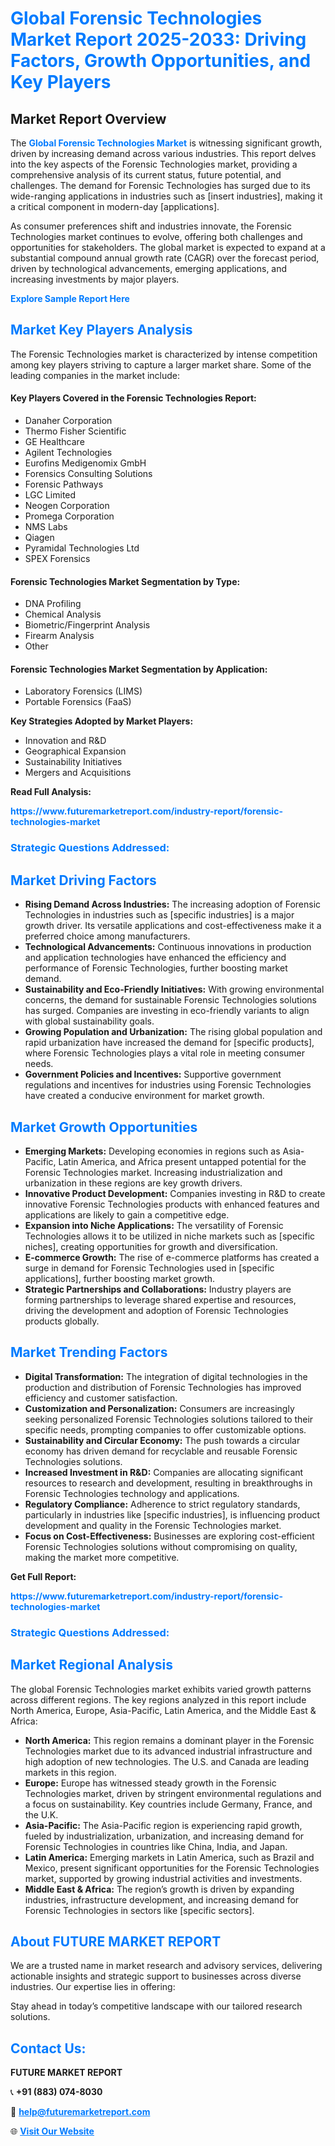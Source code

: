 <h1 style="color: #007BFF;">Global Forensic Technologies Market Report 2025-2033: Driving Factors, Growth Opportunities, and Key Players</h1>

<section id="overview">
<h2>Market Report Overview</h2>
<p>The <a href="https://www.futuremarketreport.com/industry-report/forensic-technologies-market" style="color: #007BFF; text-decoration: none;"><strong>Global Forensic Technologies Market</strong></a> is witnessing significant growth, driven by increasing demand across various industries. This report delves into the key aspects of the Forensic Technologies market, providing a comprehensive analysis of its current status, future potential, and challenges. The demand for Forensic Technologies has surged due to its wide-ranging applications in industries such as [insert industries], making it a critical component in modern-day [applications].</p>
<p>As consumer preferences shift and industries innovate, the Forensic Technologies market continues to evolve, offering both challenges and opportunities for stakeholders. The global market is expected to expand at a substantial compound annual growth rate (CAGR) over the forecast period, driven by technological advancements, emerging applications, and increasing investments by major players.</p>
</section>

<section id="overview">
<p><a href="https://www.futuremarketreport.com/request-sample/reportId=51601" style="color: #007BFF; text-decoration: none;"><strong>Explore Sample Report Here</strong></a></p>
</section>

<section id="key-players">
<h2 style="color: #007BFF;">Market Key Players Analysis</h2>
<p>The Forensic Technologies market is characterized by intense competition among key players striving to capture a larger market share. Some of the leading companies in the market include:</p>
<h4>Key Players Covered in the Forensic Technologies Report:</h4>
<ul><li>Danaher Corporation</li><li>Thermo Fisher Scientific</li><li>GE Healthcare</li><li>Agilent Technologies</li><li>Eurofins Medigenomix GmbH</li><li>Forensics Consulting Solutions</li><li>Forensic Pathways</li><li>LGC Limited</li><li>Neogen Corporation</li><li>Promega Corporation</li><li>NMS Labs</li><li>Qiagen</li><li>Pyramidal Technologies Ltd</li><li>SPEX Forensics</li></ul>
<h4>Forensic Technologies Market Segmentation by Type:</h4>
<ul><li>DNA Profiling</li><li>Chemical Analysis</li><li>Biometric/Fingerprint Analysis</li><li>Firearm Analysis</li><li>Other</li></ul>

<h4>Forensic Technologies Market Segmentation by Application:</h4>
<ul><li>Laboratory Forensics (LIMS)</li><li>Portable Forensics (FaaS)</li></ul>
<p><strong>Key Strategies Adopted by Market Players:</strong></p>
<ul>
<li>Innovation and R&D</li>
<li>Geographical Expansion</li>
<li>Sustainability Initiatives</li>
<li>Mergers and Acquisitions</li>
</ul>
</section>

<section>
<p><strong>Read Full Analysis: </strong></p><a href="https://www.futuremarketreport.com/industry-report/forensic-technologies-market" style="color: #007BFF; text-decoration: none;"><strong>https://www.futuremarketreport.com/industry-report/forensic-technologies-market</strong></a>
<h3 style="color: #007BFF;">Strategic Questions Addressed:</h3>
</section>

<section id="driving-factors">
<h2 style="color: #007BFF;">Market Driving Factors</h2>
<ul>
<li><strong>Rising Demand Across Industries:</strong> The increasing adoption of Forensic Technologies in industries such as [specific industries] is a major growth driver. Its versatile applications and cost-effectiveness make it a preferred choice among manufacturers.</li>
<li><strong>Technological Advancements:</strong> Continuous innovations in production and application technologies have enhanced the efficiency and performance of Forensic Technologies, further boosting market demand.</li>
<li><strong>Sustainability and Eco-Friendly Initiatives:</strong> With growing environmental concerns, the demand for sustainable Forensic Technologies solutions has surged. Companies are investing in eco-friendly variants to align with global sustainability goals.</li>
<li><strong>Growing Population and Urbanization:</strong> The rising global population and rapid urbanization have increased the demand for [specific products], where Forensic Technologies plays a vital role in meeting consumer needs.</li>
<li><strong>Government Policies and Incentives:</strong> Supportive government regulations and incentives for industries using Forensic Technologies have created a conducive environment for market growth.</li>
</ul>
</section>

<section id="growth-opportunities">
<h2 style="color: #007BFF;">Market Growth Opportunities</h2>
<ul>
<li><strong>Emerging Markets:</strong> Developing economies in regions such as Asia-Pacific, Latin America, and Africa present untapped potential for the Forensic Technologies market. Increasing industrialization and urbanization in these regions are key growth drivers.</li>
<li><strong>Innovative Product Development:</strong> Companies investing in R&D to create innovative Forensic Technologies products with enhanced features and applications are likely to gain a competitive edge.</li>
<li><strong>Expansion into Niche Applications:</strong> The versatility of Forensic Technologies allows it to be utilized in niche markets such as [specific niches], creating opportunities for growth and diversification.</li>
<li><strong>E-commerce Growth:</strong> The rise of e-commerce platforms has created a surge in demand for Forensic Technologies used in [specific applications], further boosting market growth.</li>
<li><strong>Strategic Partnerships and Collaborations:</strong> Industry players are forming partnerships to leverage shared expertise and resources, driving the development and adoption of Forensic Technologies products globally.</li>
</ul>
</section>

<section id="trending-factors">
<h2 style="color: #007BFF;">Market Trending Factors</h2>
<ul>
<li><strong>Digital Transformation:</strong> The integration of digital technologies in the production and distribution of Forensic Technologies has improved efficiency and customer satisfaction.</li>
<li><strong>Customization and Personalization:</strong> Consumers are increasingly seeking personalized Forensic Technologies solutions tailored to their specific needs, prompting companies to offer customizable options.</li>
<li><strong>Sustainability and Circular Economy:</strong> The push towards a circular economy has driven demand for recyclable and reusable Forensic Technologies solutions.</li>
<li><strong>Increased Investment in R&D:</strong> Companies are allocating significant resources to research and development, resulting in breakthroughs in Forensic Technologies technology and applications.</li>
<li><strong>Regulatory Compliance:</strong> Adherence to strict regulatory standards, particularly in industries like [specific industries], is influencing product development and quality in the Forensic Technologies market.</li>
<li><strong>Focus on Cost-Effectiveness:</strong> Businesses are exploring cost-efficient Forensic Technologies solutions without compromising on quality, making the market more competitive.</li>
</ul>
</section>

<section>
<p><strong>Get Full Report: </strong></p><a href="https://www.futuremarketreport.com/industry-report/forensic-technologies-market" style="color: #007BFF; text-decoration: none;"><strong>https://www.futuremarketreport.com/industry-report/forensic-technologies-market</strong></a>
<h3 style="color: #007BFF;">Strategic Questions Addressed:</h3>
</section>


<section id="regional-analysis">
<h2 style="color: #007BFF;">Market Regional Analysis</h2>
<p>The global Forensic Technologies market exhibits varied growth patterns across different regions. The key regions analyzed in this report include North America, Europe, Asia-Pacific, Latin America, and the Middle East & Africa:</p>
<ul>
<li><strong>North America:</strong> This region remains a dominant player in the Forensic Technologies market due to its advanced industrial infrastructure and high adoption of new technologies. The U.S. and Canada are leading markets in this region.</li>
<li><strong>Europe:</strong> Europe has witnessed steady growth in the Forensic Technologies market, driven by stringent environmental regulations and a focus on sustainability. Key countries include Germany, France, and the U.K.</li>
<li><strong>Asia-Pacific:</strong> The Asia-Pacific region is experiencing rapid growth, fueled by industrialization, urbanization, and increasing demand for Forensic Technologies in countries like China, India, and Japan.</li>
<li><strong>Latin America:</strong> Emerging markets in Latin America, such as Brazil and Mexico, present significant opportunities for the Forensic Technologies market, supported by growing industrial activities and investments.</li>
<li><strong>Middle East & Africa:</strong> The region’s growth is driven by expanding industries, infrastructure development, and increasing demand for Forensic Technologies in sectors like [specific sectors].</li>
</ul>
</section>

<footer>
<h2 style="color: #007BFF;">About FUTURE MARKET REPORT</h2>
<p>We are a trusted name in market research and advisory services, delivering actionable insights and strategic support to businesses across diverse industries. Our expertise lies in offering:</p>

<p>Stay ahead in today’s competitive landscape with our tailored research solutions.</p>

<h2 style="color: #007BFF;">Contact Us:</h2>
<p><strong>FUTURE MARKET REPORT</strong></p>
<p>📞 <strong>+91 (883) 074-8030</strong></p>
<p>📧 <strong><a href="mailto:help@futuremarketreport.com" style="color: #007BFF;">help@futuremarketreport.com</a></strong></p>
<p>🌐 <strong><a href="https://www.futuremarketreport.com/" style="color: #007BFF;">Visit Our Website</a></strong></p>
</footer>